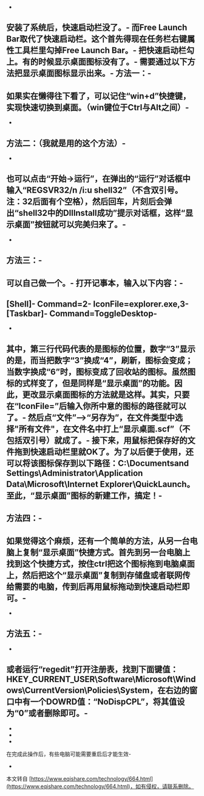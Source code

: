 -
安装了系统后，快速启动栏没了。-
而Free Launch Bar取代了快速启动栏。这个首先得现在任务栏右键属性工具栏里勾掉Free Launch Bar。-
把快速启动栏勾上。有的时候显示桌面图标没有了。-
需要通过以下方法把显示桌面图标显示出来。-
方法一：-
-
如果实在懒得往下看了，可以记住“win+d”快捷键，实现快速切换到桌面。（win键位于Ctrl与Alt之间）-
-
-
方法二：（我就是用的这个方法）-
-
-
也可以点击“开始→运行”，在弹出的“运行”对话框中输入“REGSVR32/n /i:u shell32”（不含双引号。注：32后面有个空格），然后回车，片刻后会弹出“shell32中的DllInstall成功”提示对话框，这样“显示桌面”按钮就可以完美归来了。-
-
-
方法三：-
-
可以自己做一个。-
打开记事本，输入以下内容：-
-
\[Shell\]-
Command=2-
IconFile=explorer.exe,3-
\[Taskbar\]-
Command=ToggleDesktop-
-
-
其中，第三行代码代表的是图标的位置，数字“3”显示的是，而当把数字“3”换成“4”，刷新，图标会变成；当数字换成“6”时，图标变成了回收站的图标。虽然图标的式样变了，但是同样是“显示桌面”的功能。因此，更改显示桌面图标的方法就是这样。其实，只要在“IconFile=”后输入你所中意的图标的路径就可以了。-
然后点“文件”——>“另存为”，在文件类型中选择"所有文件"，在文件名中打上“显示桌面.scf”（不包括双引号）就成了。-
接下来，用鼠标把保存好的文件拖到快速启动栏里就OK了。为了以后便于使用，还可以将该图标保存到以下路径：C:\\Documentsand Settings\\Administrator\\Application Data\\Microsoft\\Internet Explorer\\QuickLaunch。至此，“显示桌面”图标的新建工作，搞定！-
-
方法四：-
-
如果觉得这个麻烦，还有一个简单的方法，从另一台电脑上复制“显示桌面”快捷方式。首先到另一台电脑上找到这个快捷方式，按住ctrl把这个图标拖到电脑桌面上，然后把这个“显示桌面”复制到存储盘或者联网传给需要的电脑，传到后再用鼠标拖动到快速启动栏即可。-
-
-
方法五：-
-
-
或者运行“regedit”打开注册表，找到下面键值：HKEY\_CURRENT\_USER\\Software\\Microsoft\\Windows\\CurrentVersion\\Policies\\System，在右边的窗口中有一个DOWRD值：“NoDispCPL”，将其值设为“0”或者删除即可。-
-
-
-
-
在完成此操作后，有些电脑可能需要重启后才能生效-

-

本文转自 [https://www.eqishare.com/technology/664.html](https://www.eqishare.com/technology/664.html)，如有侵权，请联系删除。